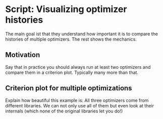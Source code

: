 # Script: Visualizing optimizer histories

The main goal ist that they understand how important it is to compare the histories of
multiple optimizers. The rest shows the mechanics.

## Motivation

Say that in practice you should always run at least two optimizers and compare them in a
criterion plot. Typically many more than that.

## Criterion plot for multiple optimizations

Explain how beautiful this example is: All three optimizers come from different
libraries. We can not only use all of them but even look at their internals (which none
of the original libraries let you do!)
